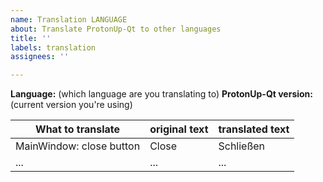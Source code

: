 ```yaml
---
name: Translation LANGUAGE
about: Translate ProtonUp-Qt to other languages
title: ''
labels: translation
assignees: ''

---
```


**Language:** (which language are you translating to)
**ProtonUp-Qt version:** (current version you're using)

What to translate | original text | translated text
------------------|--------------|----------------
MainWindow: close button | Close | Schließen
... | ... | ...
